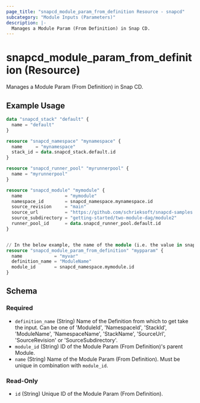 ```yaml
---
page_title: "snapcd_module_param_from_definition Resource - snapcd"
subcategory: "Module Inputs (Parameters)"
description: |-
  Manages a Module Param (From Definition) in Snap CD.
---
```


# snapcd_module_param_from_definition (Resource)

Manages a Module Param (From Definition) in Snap CD.


## Example Usage

```terraform
data "snapcd_stack" "default" {
  name = "default"
}

resource "snapcd_namespace" "mynamespace" {
  name     = "mynamespace"
  stack_id = data.snapcd_stack.default.id
}

resource "snapcd_runner_pool" "myrunnerpool" {
  name = "myrunnerpool"
}

resource "snapcd_module" "mymodule" {
  name                = "mymodule"
  namespace_id        = snapcd_namespace.mynamespace.id
  source_revision     = "main"
  source_url          = "https://github.com/schrieksoft/snapcd-samples.git"
  source_subdirectory = "getting-started/two-module-dag/module2"
  runner_pool_id      = data.snapcd_runner_pool.default.id
}


// In the below example, the name of the module (i.e. the value in snapcd_module.mymodule.name) will be provided as input ito to the variable "var.myvar" when this Module executes on the runner.
resource "snapcd_module_param_from_definition" "mypparam" {
  name            = "myvar"
  definition_name = "ModuleName"
  module_id       = snapcd_namespace.mymodule.id
}
```

<!-- schema generated by tfplugindocs -->
## Schema

### Required

- `definition_name` (String) Name of the Definition from which to get take the input. Can be one of 'ModuleId', 'NamespaceId', 'StackId', 'ModuleName', 'NamespaceName', 'StackName', 'SourceUrl', 'SourceRevision' or 'SourceSubdirectory'.
- `module_id` (String) ID of the Module Param (From Definition)'s parent Module.
- `name` (String) Name of the Module Param (From Definition).  Must be unique in combination with `module_id`.

### Read-Only

- `id` (String) Unique ID of the Module Param (From Definition).

